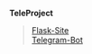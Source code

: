 **TeleProject**

>[Flask-Site](http://l14key.pythonanywhere.com/)  
[Telegram-Bot](https://t.me/future_forest_twicef_bot)
